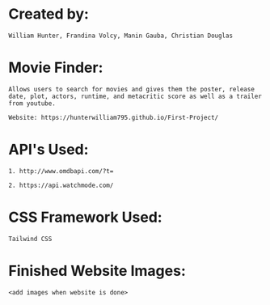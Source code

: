 # Created by: 
    William Hunter, Frandina Volcy, Manin Gauba, Christian Douglas

# Movie Finder:

    Allows users to search for movies and gives them the poster, release date, plot, actors, runtime, and metacritic score as well as a trailer from youtube.

    Website: https://hunterwilliam795.github.io/First-Project/

# API's Used:

    1. http://www.omdbapi.com/?t=

    2. https://api.watchmode.com/ 

# CSS Framework Used:

    Tailwind CSS

# Finished Website Images:
    <add images when website is done>